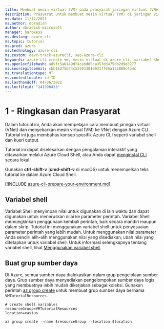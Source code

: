 ```yaml
---
title: Membuat mesin virtual (VM) pada prasyarat jaringan virtual (VNet) – Azure CLI | Microsoft Docs
description: Prasyarat untuk membuat mesin virtual (VM) di jaringan virtual (VNet) dengan Azure CLI.
ms.date: 11/12/2021
ms.author: dbradish
author: dbradish-microsoft
manager: barbkess
ms.devlang: azure-cli
ms.topic: tutorial
ms.prod: azure
ms.technology: azure-cli
ms.custom: devx-track-azurecli, seo-azure-cli
keywords: azure cli create vm, mesin virtual di azure cli, variabel shell
ms.openlocfilehash: ad9fc5a6149d74cabd85ca353dd475db2d9e3277
ms.sourcegitcommit: cbb162f5b74c5250338109317f06a152809c4b4c
ms.translationtype: MT
ms.contentlocale: id-ID
ms.lasthandoff: 04/06/2022
ms.locfileid: "141398433"
---
```

# <a name="1---overview-and-prerequisites"></a>1 - Ringkasan dan Prasyarat

Dalam tutorial ini, Anda akan mempelajari cara membuat jaringan virtual (VNet) dan menyebarkan mesin virtual (VM) ke VNet dengan Azure CLI. Tutorial ini juga membahas konsep spesifik Azure CLI seperti variabel shell dan kueri output.

Tutorial ini dapat diselesaikan dengan pengalaman interaktif yang ditawarkan melalui Azure Cloud Shell, atau Anda dapat [menginstal CLI](install-azure-cli.md) secara lokal.

Gunakan __ctrl-shift-v__ (__cmd-shift-v__ di macOS) untuk menempelkan teks tutorial ke dalam Azure Cloud Shell.

[!INCLUDE [azure-cli-prepare-your-environment.md](./includes/azure-cli-prepare-your-environment.md)]

## <a name="shell-variables"></a>Variabel shell

Variabel Shell menyimpan nilai untuk digunakan di lain waktu dan dapat digunakan untuk meneruskan nilai ke parameter perintah. Variabel Shell memungkinkan penggunaan kembali perintah, baik secara mandiri maupun dalam skrip. Tutorial ini menggunakan variabel shell untuk penyesuaian parameter perintah yang lebih mudah. Untuk menggunakan nilai parameter Anda sendiri alih-alih menggunakan nilai yang disediakan, ubah nilai yang ditetapkan untuk variabel shell. Untuk informasi selengkapnya tentang variabel shell, lihat [Menggunakan variabel shell](./azure-cli-variables.md#use-shell-variables).

## <a name="create-a-resource-group"></a>Buat grup sumber daya

Di Azure, semua sumber daya dialokasikan dalam grup pengelolaan sumber daya. Grup sumber daya menyediakan pengelompokan sumber daya logis yang membuatnya lebih mudah dikerjakan sebagai koleksi. Gunakan perintah [az group create](/cli/azure/group#az_group_create) untuk membuat grup sumber daya bernama `VMTutorialResources`.

```azurecli
# create shell variables
resourceGroup=VMTutorialResources
location=eastus

az group create --name $resourceGroup --location $location
 ```